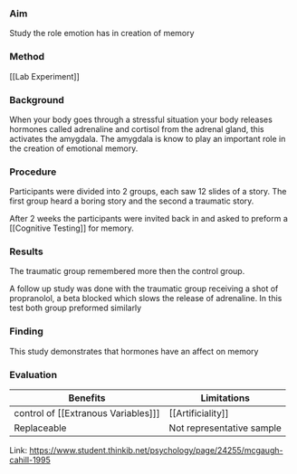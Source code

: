 ### Aim
Study the role emotion has in creation of memory

### Method
[[Lab Experiment]]

### Background 
When your body goes through a stressful situation your body releases hormones called adrenaline and cortisol from the adrenal gland, this activates the amygdala. The amygdala is know to play an important role in the creation of emotional memory.


### Procedure 
Participants were divided into 2 groups, each saw 12 slides of a story. The first group heard a boring story and the second a traumatic story.

After 2 weeks the participants were invited back in and asked to preform a [[Cognitive Testing]] for memory. 

### Results 
The traumatic group remembered more then the control group.

A follow up study was done with the traumatic group receiving a shot of propranolol, a beta blocked which slows the release of adrenaline. In this test both group preformed similarly 

### Finding 
This study demonstrates that hormones have an affect on memory

### Evaluation 
| Benefits | Limitations | 
|--| --|
| control of [[Extranous Variables]]] | [[Artificiality]]  | 
| Replaceable | Not representative sample | 

Link: https://www.student.thinkib.net/psychology/page/24255/mcgaugh-cahill-1995